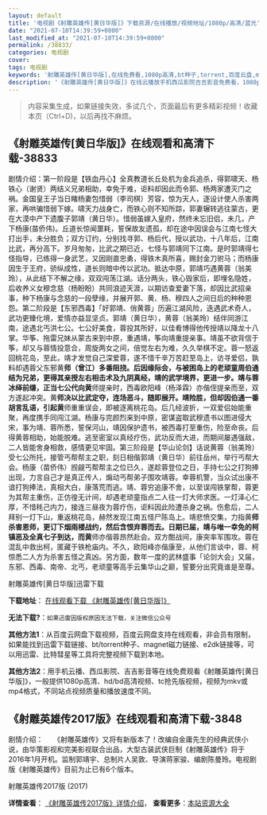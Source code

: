 ```yaml
---
layout: default
title: '电视剧《射雕英雄传[黄日华版]》下载资源/在线播放/视频地址/1080p/高清/蓝光'
date: "2021-07-10T14:39:59+0800"
last_modified_at: "2021-07-10T14:39:59+0800"
permalink: /38833/
categories: 电视剧
cover:
tags: 电视剧
keywords: '射雕英雄传[黄日华版],在线免费看,1080p高清,bt种子,torrent,百度云盘,magnet,磁力链,迅雷下载资源'
description: '《射雕英雄传[黄日华版]》在线云播放手机西瓜影院吉吉影音免费看，1080p高清bd/hd未删减完整版和tc抢先枪版，mkv/mp4格式，附带bt/torrent种子、magnet/磁力链、百度云盘、网盘资源迅雷下载链接'
---
```


>内容采集生成，如果链接失效，多试几个，页面最后有更多精彩视频！收藏本页（Ctrl+D)，以后再找不麻烦。


## 《射雕英雄传[黄日华版]》在线观看和高清下载-38833

剧情介绍：第一阶段是【铁血丹心】全真教道长丘处机为金兵追杀，得郭啸天、杨铁心（谢贤）两结义兄弟相助，幸免于难，讵料却因此而令郭、杨两家遭灭门之祸。金国皇王子当日睹杨妻包惜弱（李司棋）芳容，惊为天人，逐设计使人杀害两家，再哄骗惜弱下嫁。啸天力战身亡，而铁心则不知所踪，郭妻辗转逃往蒙古，更在大漠中产下遗腹子郭靖（黄日华）。惜弱虽嫁入皇府，然终未忘旧侣，未几，产下杨康(苗侨伟)。丘道长惊闻噩耗，誓保故友遗孤，却在途中因误会与江南七怪大打出手，未分胜负；双方订约，分别找寻郭、杨后代，授以武功，十八年后，江南比武，再分高下。岁月匆匆，比武之期已近，七怪与郭靖同下江南。是时郭靖得七怪指导，已练得一身武艺，又因刚直忠勇，得铁木真所喜，赐封金刀驸马；而杨康因生于王府，骄纵成性，道长则暗中传以武功。抵达中原，郭靖巧遇黄蓉（翁美玲），从此结下不解之缘，双双闯荡江湖。话分两头，铁心毁家后，即埋名隐姓，后收养义女穆念慈（杨盼盼）共同浪迹天涯，以期访查爱妻下落，却因比武招亲事，种下杨康与念慈的一段孽缘，并展开郭、黄、杨、穆四人之间日后的种种恩怨。第二阶段是【东邪西毒】「好郭靖、俏黄蓉」历遍江湖风险，迭遇武术奇人，武功更臻化境，爱情亦益显坚贞。郭靖（黄日华），黄蓉（翁美玲）结伴同游江南，途遇北丐洪七公。七公好美食，蓉投其所好，以佳肴博得他传授靖以降龙十八掌。华筝、拖雷兄妹从蒙古来到中原，重遇靖，筝向靖重提亲事。靖虽不欲背信于筝，却又与蓉情投意合，周旋两女之间，倍觉左右为难，久久举棋不定。蓉一怒返回桃花岛，至此，靖才发觉自己深爱蓉，遂不惜千辛万苦赶至岛上，访寻爱侣，孰料却遇蓉父东邪黄**师（曾江）多番阻挠。后因缘际会，与被困岛上的老顽童周伯通结为兄弟，更得其亲授左右相击术及九阴真经，靖的武学境界，更进一步。靖与蓉冰绎前缣，正当七公代向黄**师提亲时，西毒欧阳峰（杨泽霖）亦偕侄提亲而至，双方遂起冲突。黄**师决以比武定夺，连场恶斗，随即展开。靖险胜，但却因伯通一番胡言乱语，引起黄**师重重误会，即被逐离桃花岛。后几经波折，一双爱侣始能重聚，再度携手同闯江湖。杨康与完颜烈来到中原，密谋盗取武穆遗书以图进侵大宋，事为靖、蓉所悉，誓保河山，靖因保护遗书，被西毒打至重伤，险至命丧。后得黄蓉相助，始能脱难。逃至密室以真经疗伤，武功反而大进，而期间屡遇强敌，二人皆能舍身相救，感情更见牢固。第三阶段是【华山论剑】话说黄蓉（翁美玲）受七公所托，接管丐帮帮主之职，刻日相偕郭靖（黄日华）前往岳州，举行丐帮大会。杨康（苗侨伟）觊觎丐帮帮主之位已久，遂趁蓉登位之日，手持七公之打狗捧出现，力言自己才是真正传人，煽动丐帮弟子围攻靖蓉。幸蓉机警，当众试出康不谙打狗捧法，真相大白，康落荒而逃。靖、蓉穷追康不舍，以至误闯铁掌帮，蓉更为其帮主重伤，正仿徨无计间，却遇老顽童指点二人往一灯大师求医。一灯泽心仁厚，不惜秏己内力，接连三昼夜为蓉疗伤，讵料因此险遭杀身之祸。伤愈后，二人拜别一灯下山，重返桃花岛，赫然发现江南五怪尸陈岛上。靖悲愤交集，力指黄**师杀害恩师，更订下烟雨楼战约，然后含恨弃蓉而去。日期已届，靖与唯一幸免的柯镇恶及全真七子到达，而黄**师亦偕蓉昂然赴会。双方酣战间，康突率军围攻。蓉在混乱中救出柯，匿藏于铁枪庙内。不久，欧阳峰亦偕康至，从他们言谈中，蓉、柯惊悉二人方为杀害五怪之真凶。另方面，数年一度的武林盛事「论剑大会」又届，东邪、西毒、南帝、北丐，老顽童等高手云集华山之巅，誓要分出究竟谁是至尊。


射雕英雄传[黄日华版]迅雷下载

**下载地址**： [在线观看下载 《射雕英雄传[黄日华版]》](https://www.993dy.com//vod-detail-id-10953.html) 


**无法下载?**：`如果迅雷因版权原因无法下载，关注微信公众号 `

**其他方法1**：从百度云网盘下载视频，百度云网盘支持在线观看，非会员有限制，如果能找到迅雷下载链接、bt/torrent种子、magnet磁力链接、e2dk链接等，可以用迅雷、比特彗星等工具将完整视频下载到本地。

**其他方法2**：用手机云播、西瓜影院、吉吉影音等在线免费观看《射雕英雄传[黄日华版]》，一般提供1080p高清、hd/bd高清视频、tc抢先版视频，视频为mkv或mp4格式，不同站点视频质量和播放速度不同。


## 《射雕英雄传2017版》在线观看和高清下载-3848

剧情介绍：　　《射雕英雄传》又将有新版本了！改编自金庸先生的经典武侠小说，由华策影视和完美影视联合出品，大型古装武侠巨制《射雕英雄传》将于2016年1月开机。监制郭靖宇、总制片人吴敦、导演蒋家骏、编剧陈曼玲。电视剧版《射雕英雄传》目前为止已有6个版本。


射雕英雄传2017版 (2017)

**详情查看**： [《射雕英雄传2017版》详情介绍](/movie/3848/)， **查看更多**：[本站资源大全](/movie/t/all/)

